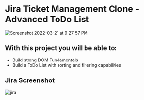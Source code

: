 # Jira Ticket Management Clone - Advanced ToDo List

![Screenshot 2022-03-21 at 9 27 57 PM](https://user-images.githubusercontent.com/28717686/159301043-ca8ce8ca-3b2e-437f-a190-12e8d327a8d7.png)

## With this project you will be able to:

- Build strong DOM Fundamentals
- Build a ToDo List with sorting and filtering capabilities

## Jira Screenshot

![jira](https://user-images.githubusercontent.com/28717686/159302277-d69000c2-b00f-4ea7-8ccb-004245eff25d.png)
